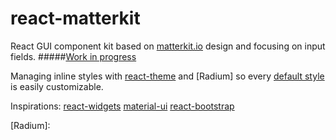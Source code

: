 # react-matterkit
React GUI component kit based on [matterkit.io](https://www.matterkit.io/) design and focusing on input fields.
#####[Work in progress](http://azazdeaz.github.io/react-matterkit/)

Managing inline styles with [react-theme] and [Radium] so every [default style](https://github.com/azazdeaz/react-matterkit/tree/master/src/styles/sources) is easily customizable.

Inspirations: 
[react-widgets](https://github.com/jquense/react-widgets)
[material-ui](https://github.com/callemall/material-ui)
[react-bootstrap](https://github.com/react-bootstrap/react-bootstrap)

[react-theme]: https://github.com/azazdeaz/react-theme/
[Radium]: 
